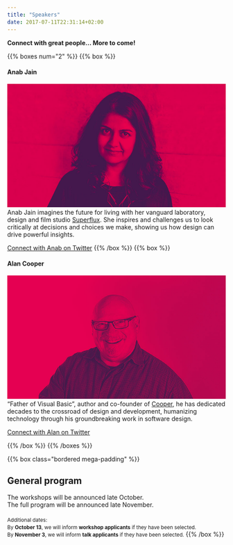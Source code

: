 ```yaml
---
title: "Speakers"
date: 2017-07-11T22:31:14+02:00
---
```

**Connect with great people… More to come!**

{{% boxes num="2" %}}
{{% box %}}
#### Anab Jain
![Anab Jain](/img/speakers/keynote_Anab-Jain.jpg)
Anab Jain imagines the future for living with her vanguard laboratory, design and film studio [Superflux](http://superflux.in/). She inspires and challenges us to look critically at decisions and choices we make, showing us how design can drive powerful insights.

[Connect with Anab on Twitter](https://www.twitter.com/anabjain)
{{% /box %}}
{{% box %}}
#### Alan Cooper
![Alan Cooper](/img/speakers/keynote_Alan-Cooper.jpg)
“Father of Visual Basic”, author and co-founder of [Cooper](https://www.cooper.com/), he has dedicated decades to the crossroad of design and development, humanizing technology through his groundbreaking work in software design.

[Connect with Alan on Twitter](https://www.twitter.com/MrAlanCooper)

{{% /box %}}
{{% /boxes %}}

{{% box class="bordered mega-padding" %}}
## General program

The workshops will be announced late October.<br> 
The full program will be announced late November.<br><br>
<small>Additional dates: <br>
By **October 13**, we will inform **workshop applicants** if they have been selected. <br>
By **November 3**, we will inform **talk applicants** if they have been selected.</small>
{{% /box %}}
